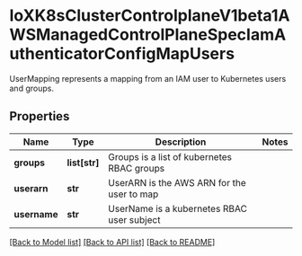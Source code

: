 # IoXK8sClusterControlplaneV1beta1AWSManagedControlPlaneSpecIamAuthenticatorConfigMapUsers

UserMapping represents a mapping from an IAM user to Kubernetes users and groups.
## Properties
Name | Type | Description | Notes
------------ | ------------- | ------------- | -------------
**groups** | **list[str]** | Groups is a list of kubernetes RBAC groups | 
**userarn** | **str** | UserARN is the AWS ARN for the user to map | 
**username** | **str** | UserName is a kubernetes RBAC user subject | 

[[Back to Model list]](../README.md#documentation-for-models) [[Back to API list]](../README.md#documentation-for-api-endpoints) [[Back to README]](../README.md)


